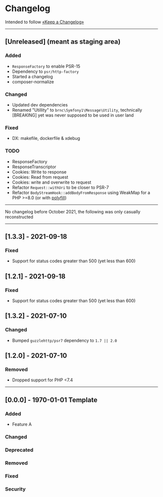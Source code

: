 Changelog
=========

Intended to follow [«Keep a Changelog»](https://keepachangelog.com/en/)

----

## [Unreleased] (meant as staging area)

### Added

- `ResponseFactory` to enable PSR-15
- Dependency to `psr/http-factory`
- Started a changelog
- composer-normalize

### Changed

- Updated dev dependencies
- Renamed "Utillity" to `brnc\Symfony1\Message\Utility`,
    technically [BREAKING] yet was never supposed to be used in user land

### Fixed

- DX: makefile, dockerfile & xdebug

### TODO

- ResponseFactory
- ResponseTranscriptor
- Cookies: Write to response
- Cookies: Read from request
- Cookies: write and overwrite to request
- Refactor `Request::withUri` to be closer to PSR-7
- Refactor `BodyStreamHook::addBodyFromResponse` using WeakMap for a PHP >=8.0 (or with [polyfill](https://github.com/BenMorel/weakmap-polyfill))

----
No changelog before October 2021, the following was only casually reconstructed

----

## [1.3.3] - 2021-09-18

### Fixed

- Support for status codes greater than 500 (yet less than 600)

## [1.2.1] - 2021-09-18

### Fixed

- Support for status codes greater than 500 (yet less than 600)

## [1.3.2] - 2021-07-10

### Changed

- Bumped `guzzlehttp/psr7` dependency to `1.7 || 2.0`

## [1.2.0] - 2021-07-10

### Removed

- Dropped support for PHP <7.4

----

## [0.0.0] - 1970-01-01 Template

### Added

- Feature A

### Changed

### Deprecated

### Removed

### Fixed

### Security
